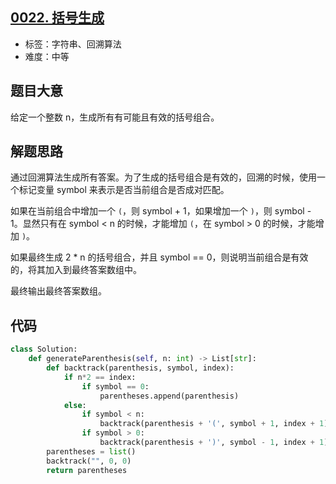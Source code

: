 ## [0022. 括号生成](https://leetcode-cn.com/problems/generate-parentheses/)

- 标签：字符串、回溯算法
- 难度：中等

## 题目大意

给定一个整数 n，生成所有有可能且有效的括号组合。

## 解题思路

通过回溯算法生成所有答案。为了生成的括号组合是有效的，回溯的时候，使用一个标记变量 symbol 来表示是否当前组合是否成对匹配。

如果在当前组合中增加一个 `(`，则 symbol + 1，如果增加一个 `)`，则 symbol - 1。显然只有在 symbol < n 的时候，才能增加 `(`，在 symbol > 0 的时候，才能增加 `)`。

如果最终生成 2 * n 的括号组合，并且 symbol == 0，则说明当前组合是有效的，将其加入到最终答案数组中。

最终输出最终答案数组。

## 代码

```Python
class Solution:
    def generateParenthesis(self, n: int) -> List[str]:
        def backtrack(parenthesis, symbol, index):
            if n*2 == index:
                if symbol == 0:
                    parentheses.append(parenthesis)
            else:
                if symbol < n:
                    backtrack(parenthesis + '(', symbol + 1, index + 1)
                if symbol > 0:
                    backtrack(parenthesis + ')', symbol - 1, index + 1)
        parentheses = list()
        backtrack("", 0, 0)
        return parentheses
```

